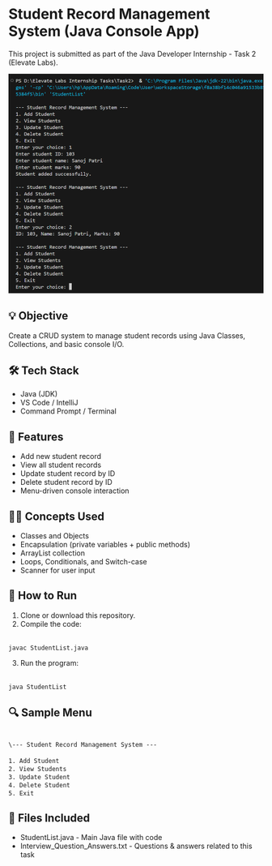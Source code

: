 # Student Record Management System (Java Console App)

This project is submitted as part of the Java Developer Internship - Task 2 (Elevate Labs).

![Screenshot](Screenshot.png)

## 💡 Objective
Create a CRUD system to manage student records using Java Classes, Collections, and basic console I/O.

## 🛠 Tech Stack
- Java (JDK)
- VS Code / IntelliJ
- Command Prompt / Terminal

## 📂 Features
- Add new student record
- View all student records
- Update student record by ID
- Delete student record by ID
- Menu-driven console interaction

## 👨‍🏫 Concepts Used
- Classes and Objects
- Encapsulation (private variables + public methods)
- ArrayList collection
- Loops, Conditionals, and Switch-case
- Scanner for user input

## 🚀 How to Run

1. Clone or download this repository.
2. Compile the code:
```

javac StudentList.java

```
3. Run the program:
```

java StudentList

```

## 🔍 Sample Menu
```

\--- Student Record Management System ---

1. Add Student
2. View Students
3. Update Student
4. Delete Student
5. Exit

```

## 📁 Files Included
- StudentList.java - Main Java file with code
- Interview_Question_Answers.txt - Questions & answers related to this task
